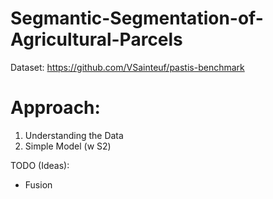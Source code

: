 # Segmantic-Segmentation-of-Agricultural-Parcels

Dataset: https://github.com/VSainteuf/pastis-benchmark 

# Approach:
1. Understanding the Data
2. Simple Model (w S2)

TODO (Ideas):<br>
- Fusion

